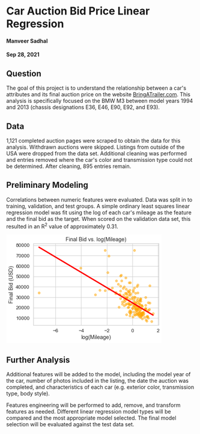 # Car Auction Bid Price Linear Regression

#### Manveer Sadhal
#### Sep 28, 2021

## Question
The goal of this project is to understand the relationship between a car's attributes and its final auction price on the website [BringATrailer.com](https://bringatrailer.com/). This analysis is specifically focused on the BMW M3 between model years 1994 and 2013 (chassis designations E36, E46, E90, E92, and E93).

## Data
1,121 completed auction pages were scraped to obtain the data for this analysis. Withdrawn auctions were skipped. Listings from outside of the USA were dropped from the data set. Additional cleaning was performed and entries removed where the car's color and transmission type could not be determined. After cleaning, 895 entries remain.

## Preliminary Modeling
Correlations between numeric features were evaluated. Data was split in to training, validation, and test groups. A simple ordinary least squares linear regression model was fit using the log of each car's mileage as the feature and the final bid as the target. When scored on the validation data set, this resulted in an R<sup>2</sup> value of approximately 0.31.

![regression](bid_vs_log_mileage.png)

## Further Analysis
Additional features will be added to the model, including the model year of the car, number of photos included in the listing, the date the auction was completed, and characteristics of each car (e.g. exterior color, transmission type, body style).

Features engineering will be performed to add, remove, and transform features as needed. Different linear regression model types will be compared and the most appropriate model selected. The final model selection will be evaluated against the test data set.